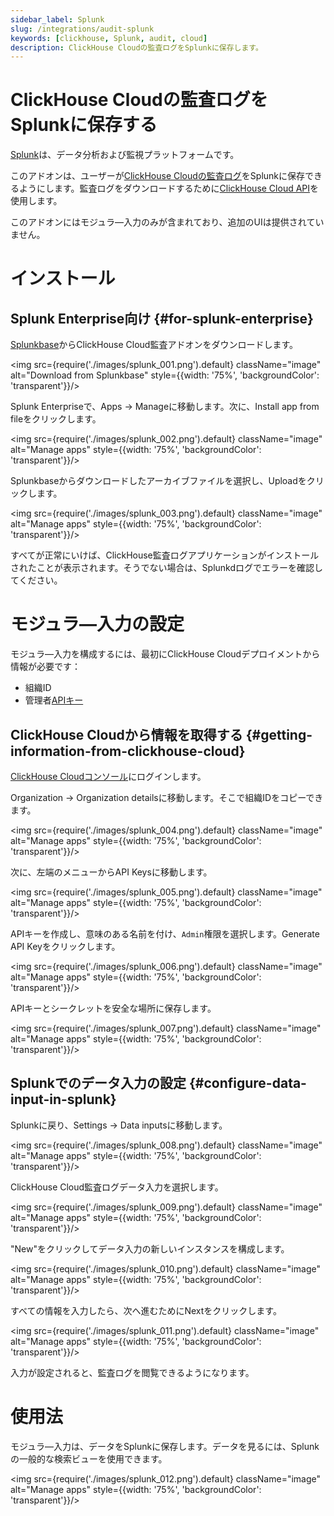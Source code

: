 ```yaml
---
sidebar_label: Splunk
slug: /integrations/audit-splunk
keywords: [clickhouse, Splunk, audit, cloud]
description: ClickHouse Cloudの監査ログをSplunkに保存します。
---
```

# ClickHouse Cloudの監査ログをSplunkに保存する

[Splunk](https://www.splunk.com/)は、データ分析および監視プラットフォームです。 

このアドオンは、ユーザーが[ClickHouse Cloudの監査ログ](/cloud/security/audit-logging)をSplunkに保存できるようにします。監査ログをダウンロードするために[ClickHouse Cloud API](/cloud/manage/api/api-overview)を使用します。  

このアドオンにはモジュラ―入力のみが含まれており、追加のUIは提供されていません。

# インストール

## Splunk Enterprise向け {#for-splunk-enterprise}

[Splunkbase](https://splunkbase.splunk.com/app/7709)からClickHouse Cloud監査アドオンをダウンロードします。 

<img src={require('./images/splunk_001.png').default} className="image" alt="Download from Splunkbase" style={{width: '75%', 'backgroundColor': 'transparent'}}/>
<br/>

Splunk Enterpriseで、Apps -> Manageに移動します。次に、Install app from fileをクリックします。

<img src={require('./images/splunk_002.png').default} className="image" alt="Manage apps" style={{width: '75%', 'backgroundColor': 'transparent'}}/>
<br/>

Splunkbaseからダウンロードしたアーカイブファイルを選択し、Uploadをクリックします。 

<img src={require('./images/splunk_003.png').default} className="image" alt="Manage apps" style={{width: '75%', 'backgroundColor': 'transparent'}}/>
<br/>

すべてが正常にいけば、ClickHouse監査ログアプリケーションがインストールされたことが表示されます。そうでない場合は、Splunkdログでエラーを確認してください。

# モジュラ―入力の設定

モジュラ―入力を構成するには、最初にClickHouse Cloudデプロイメントから情報が必要です：

- 組織ID
- 管理者[APIキー](/cloud/manage/openapi)

## ClickHouse Cloudから情報を取得する {#getting-information-from-clickhouse-cloud}

[ClickHouse Cloudコンソール](https://console.clickhouse.cloud/)にログインします。

Organization -> Organization detailsに移動します。そこで組織IDをコピーできます。

<img src={require('./images/splunk_004.png').default} className="image" alt="Manage apps" style={{width: '75%', 'backgroundColor': 'transparent'}}/>
<br/>

次に、左端のメニューからAPI Keysに移動します。

<img src={require('./images/splunk_005.png').default} className="image" alt="Manage apps" style={{width: '75%', 'backgroundColor': 'transparent'}}/>
<br/>

APIキーを作成し、意味のある名前を付け、`Admin`権限を選択します。Generate API Keyをクリックします。

<img src={require('./images/splunk_006.png').default} className="image" alt="Manage apps" style={{width: '75%', 'backgroundColor': 'transparent'}}/>
<br/>

APIキーとシークレットを安全な場所に保存します。  

<img src={require('./images/splunk_007.png').default} className="image" alt="Manage apps" style={{width: '75%', 'backgroundColor': 'transparent'}}/>
<br/>

## Splunkでのデータ入力の設定 {#configure-data-input-in-splunk}

Splunkに戻り、Settings -> Data inputsに移動します。

<img src={require('./images/splunk_008.png').default} className="image" alt="Manage apps" style={{width: '75%', 'backgroundColor': 'transparent'}}/>
<br/>

ClickHouse Cloud監査ログデータ入力を選択します。

<img src={require('./images/splunk_009.png').default} className="image" alt="Manage apps" style={{width: '75%', 'backgroundColor': 'transparent'}}/>
<br/>

"New"をクリックしてデータ入力の新しいインスタンスを構成します。

<img src={require('./images/splunk_010.png').default} className="image" alt="Manage apps" style={{width: '75%', 'backgroundColor': 'transparent'}}/>
<br/>

すべての情報を入力したら、次へ進むためにNextをクリックします。

<img src={require('./images/splunk_011.png').default} className="image" alt="Manage apps" style={{width: '75%', 'backgroundColor': 'transparent'}}/>
<br/>

入力が設定されると、監査ログを閲覧できるようになります。

# 使用法

モジュラ―入力は、データをSplunkに保存します。データを見るには、Splunkの一般的な検索ビューを使用できます。

<img src={require('./images/splunk_012.png').default} className="image" alt="Manage apps" style={{width: '75%', 'backgroundColor': 'transparent'}}/>
<br/>
